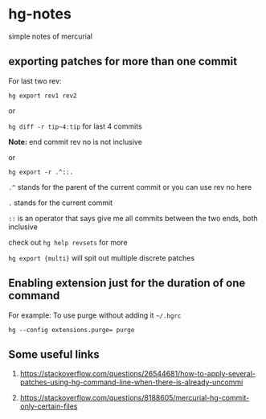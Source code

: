 # hg-notes
simple notes of mercurial

## exporting patches for more than one commit

For last two rev:

`hg export rev1 rev2`

or 

`hg diff -r tip~4:tip` for last 4 commits

**Note:** end commit rev no is not inclusive

or

`hg export -r .^::.`

`.^` stands for the parent of the current commit or you can use rev no here

`.` stands for the current commit

`::` is an operator that says give me all commits between the two ends, both inclusive

check out `hg help revsets` for more

`hg export {multi}` will spit out multiple discrete patches

## Enabling extension just for the duration of one command

For example: To use purge without adding it `~/.hgrc`

`hg --config extensions.purge= purge`


## Some useful links
1. https://stackoverflow.com/questions/26544681/how-to-apply-several-patches-using-hg-command-line-when-there-is-already-uncommi

2. https://stackoverflow.com/questions/8188605/mercurial-hg-commit-only-certain-files
